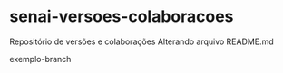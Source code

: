 # senai-versoes-colaboracoes
Repositório de versões e colaborações
Alterando arquivo README.md

exemplo-branch





